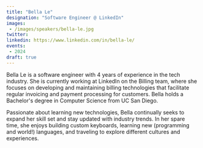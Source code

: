 ```yaml
---
title: "Bella Le"
designation: "Software Engineer @ LinkedIn"
images:
 - /images/speakers/bella-le.jpg
twitter: 
linkedin: https://www.linkedin.com/in/bella-le/
events:
 - 2024
draft: true
---
```


Bella Le is a software engineer with 4 years of experience in the tech industry. She is currently working at LinkedIn on the Billing team, where she focuses on developing and maintaining billing technologies that facilitate regular invoicing and payment processing for customers. Bella holds a Bachelor's degree in Computer Science from UC San Diego.

Passionate about learning new technologies, Bella continually seeks to expand her skill set and stay updated with industry trends. In her spare time, she enjoys building custom keyboards, learning new (programming and world!) languages, and traveling to explore different cultures and experiences.